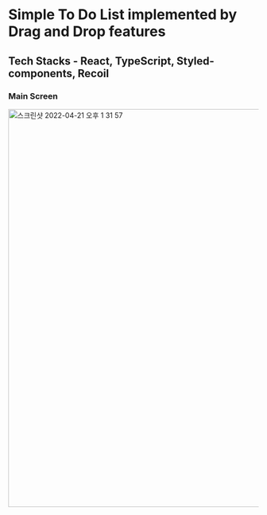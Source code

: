 # Simple To Do List implemented by Drag and Drop features

## Tech Stacks - React, TypeScript, Styled-components, Recoil

### Main Screen
<img width="800" alt="스크린샷 2022-04-21 오후 1 31 57" src="https://user-images.githubusercontent.com/86824978/164372593-a86fc360-aae1-44e5-ba92-7c6290c66399.png">


